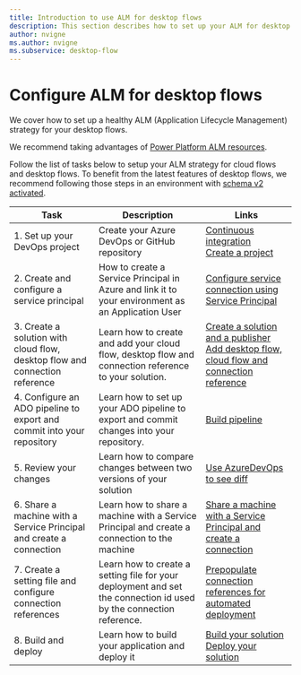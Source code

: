 ```yaml
---
title: Introduction to use ALM for desktop flows
description: This section describes how to set up your ALM for desktop flows.
author: nvigne
ms.author: nvigne
ms.subservice: desktop-flow
---
```


# Configure ALM for desktop flows
We cover how to set up a healthy ALM (Application Lifecycle Management) strategy for your desktop flows.

We recommend taking advantages of [Power Platform ALM resources](/power-platform/alm/).

Follow the list of tasks below to setup your ALM strategy for cloud flows and desktop flows. To benefit from the latest features of desktop flows, we recommend following those steps in an environment with [schema v2 activated](/power-automate/desktop-flows/schema).


| Task  |  Description  | Links |
|-------|---------------|-------|
|1. Set up your DevOps project | Create your Azure DevOps or GitHub repository | [Continuous integration](/power-platform/alm/basics-alm#continuous-integration-and-deployment) <br> [Create a project](/azure/devops/pipelines/get-started/pipelines-sign-up#create-a-project) |
| 2. Create and configure a service principal | How to create a Service Principal in Azure and link it to your environment as an Application User | [Configure service connection using Service Principal](/power-platform/alm/devops-build-tools#configure-service-connections-using-a-service-principal)
| 3. Create a solution with cloud flow, desktop flow and connection reference | Learn how to create and add your cloud flow, desktop flow and connection reference to your solution. | [Create a solution and a publisher](/power-platform/alm/solution-concepts-alm#solution-lifecycle) <br> [Add desktop flow, cloud flow and connection reference](./alm-solution.md)|
| 4. Configure an ADO pipeline to export and commit into your repository | Learn how to set up your ADO pipeline to export and commit changes into your repository. | [Build pipeline](/power-platform/alm/devops-build-tool-tasks#build-pipeline-export-solution-from-development)|
| 5. Review your changes | Learn how to compare changes between two versions of your solution | [Use AzureDevOps to see diff](./alm-diff.md) |
| 6. Share a machine with a Service Principal and create a connection | Learn how to share a machine with a Service Principal and create a connection to the machine | [Share a machine with a Service Principal and create a connection](./alm-connection.md)|
| 7. Create a setting file and configure connection references | Learn how to create a setting file for your deployment and set the connection id used by the connection reference. | [Prepopulate connection references for automated deployment](/power-platform/alm/conn-ref-env-variables-build-tools)
| 8. Build and deploy | Learn how to build your application and deploy it | [Build your solution](/power-platform/alm/devops-build-tool-tasks#build-pipeline-build-a-managed-solution) <br> [Deploy your solution](/power-platform/alm/devops-build-tool-tasks#release-pipeline-deploy-to-a-production-environment-prod)|